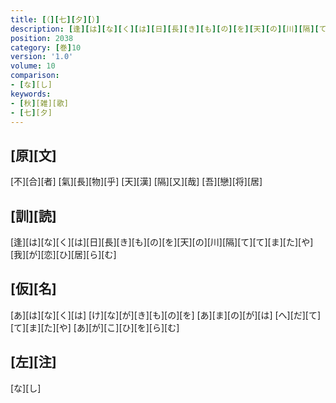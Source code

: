 ```yaml
---
title: [（][七][夕][）]
description: [逢][は][な][く][は][日][長][き][も][の][を][天][の][川][隔][て][て][ま][た][や][我][が][恋][ひ][居][ら][む]
position: 2038
category: [巻]10
version: '1.0'
volume: 10
comparison:
- [な][し]
keywords:
- [秋][雑][歌]
- [七][夕]
---
```


## [原][文]

[不][合][者] [氣][長][物][乎] [天][漢] [隔][又][哉] [吾][戀][将][居]

## [訓][読]

[逢][は][な][く][は][日][長][き][も][の][を][天][の][川][隔][て][て][ま][た][や][我][が][恋][ひ][居][ら][む]

## [仮][名]

[あ][は][な][く][は] [け][な][が][き][も][の][を] [あ][ま][の][が][は] [へ][だ][て][て][ま][た][や] [あ][が][こ][ひ][を][ら][む]

## [左][注]

[な][し]
